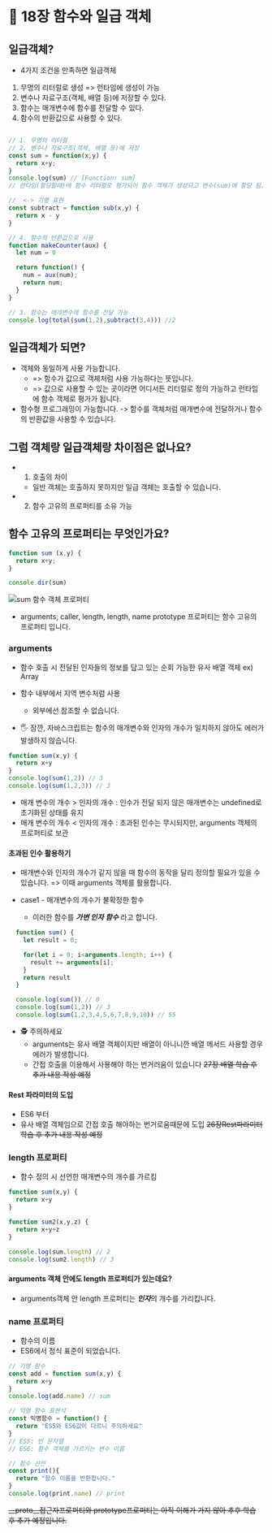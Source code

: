 # 📂 18장 함수와 일급 객체

## 일급객체?

- 4가지 조건을 만족하면 일급객체

1. 무명의 리터럴로 생성 => 런타임에 생성이 가능
2. 변수나 자료구조(객체, 배열 등)에 저장할 수 있다.
3. 함수는 매개변수에 함수를 전달할 수 있다.
4. 함수의 반환값으로 사용할 수 있다.


```js

// 1. 무명의 리터럴
// 2. 변수나 자료구조(객체, 배열 등)에 저장
const sum = function(x,y) {
  return x+y;
}
console.log(sum) // [Function: sum]
// 런타임(할당할때)에 함수 리터럴로 평가되어 함수 객체가 생성되고 변수(sum)에 할당 됨. => 첫 번째와 두 번째 조건 만족

//  <-> 기명 표현
const subtract = function sub(x,y) {
  return x - y
}

// 4. 함수의 반환값으로 사용
function makeCounter(aux) {
  let num = 0

  return function() {
    num = aux(num);
    return num;
  }
}

// 3. 함수는 매개변수에 함수를 전달 가능
console.log(total(sum(1,2),subtract(3,4))) //2
```

## 일급객체가 되면?

- 객체와 동일하게 사용 가능합니다.
  - => 함수가 값으로 객체처럼 사용 가능하다는 뜻입니다.
  - => 값으로 사용할 수 있는 곳이라면 어디서든 리터럴로 정의 가능하고 런타임에 함수 객체로 평가가 됩니다.
- 함수형 프로그래밍이 가능합니다.
  -> 함수를 객체처럼 매개변수에 전달하거나 함수의 반환값을 사용할 수 있습니다.

## 그럼 객체랑 일급객체랑 차이점은 없나요?
- 1. 호출의 차이
  - 일반 객체는 호출하지 못하지만 일급 객체는 호출할 수 있습니다.
- 2. 함수 고유의 프로퍼티를 소유 가능

## 함수 고유의 프로퍼티는 무엇인가요?

```js
function sum (x,y) {
  return x+y;
}

console.dir(sum)
```
![sum 함수 객체 프로퍼티](dir.PNG)

- arguments, caller, length, length, name prototype 프로퍼티는 함수 고유의 프로퍼티 입니다.

### arguments
- 함수 호출 시 전달된 인자들의 정보를 담고 있는 순회 가능한 유사 배열 객체 ex) Array 
- 함수 내부에서 지역 변수처럼 사용
  - 외부에선 참조할 수 없습니다.

- 🖐 잠깐, 자바스크립트는 함수의 매개변수와 인자의 개수가 일치하지 않아도 에러가 발생하지 않습니다.

```js
function sum(x,y) {
  return x+y
}
console.log(sum(1,2)) // 3
console.log(sum(1,2,3)) // 3
```
- 매개 변수의 개수 > 인자의 개수 : 인수가 전달 되지 않은 매개변수는 undefined로 초기화된 상태를 유지
- 매개 변수의 개수 < 인자의 개수 : 초과된 인수는 무시되지만, arguments 객체의 프로퍼티로 보관

#### 초과된 인수 활용하기
- 매개변수와 인자의 개수가 같지 않을 때 함수의 동작을 달리 정의할 필요가 있을 수 있습니다. => 이때 arguments 객체를 활용합니다.

- case1 - 매개변수의 개수가 불확정한 함수
  - 이러한 함수를 ***가변 인자 함수*** 라고 합니다.

```js
  function sum() {
    let result = 0;

    for(let i = 0; i<arguments.length; i++) {
      result += arguments[i];
    }
    return result
  }

  console.log(sum()) // 0
  console.log(sum(1,2)) // 3
  console.log(sum(1,2,3,4,5,6,7,8,9,10)) // 55
```
- 🕵 주의하세요
  - arguments는 유사 배열 객체이지만 배열이 아니니깐 배열 메서드 사용할 경우 에러가 발생합니다.
  - 간접 호출을 이용해서 사용해야 하는 번거러움이 있습니다
  ~~27장 배열 학습 후 추가 내용 작성 예정~~

#### Rest 파라미터의 도입
- ES6 부터
- 유사 배열 객체임으로 간접 호출 해야하는 번거로움때문에 도입
~~26장Rest파라미터 학습 후 추가 내용 작성 예정~~

### length 프로퍼티
- 함수 정의 시 선언한 매개변수의 개수를 가르킴

```js
function sum(x,y) {
  return x+y
}

function sum2(x,y,z) {
  return x+y+z
}

console.log(sum.length) // 2
console.log(sum2.length) // 3
```

#### arguments 객체 안에도 length 프로퍼티가 있는데요?
- arguments객체 안 length 프로퍼티는 ***인자***의 개수를 가리킵니다.

### name 프로퍼티

- 함수의 이름
- ES6에서 정식 표준이 되었습니다.

```js
// 기명 함수
const add = function sum(x,y) {
  return x+y
}
console.log(add.name) // sum

// 익명 함수 표현식
const 익명함수 = function() {
  return "ES5와 ES6값이 다르니 주의하세요"
}
// ES5: 빈 문자열
// ES6: 함수 객체를 가르키는 변수 이름

// 함수 선언
const print(){
  return "함수 이름을 반환합니다."
}
console.log(print.name) // print
```

~~__proto__접근자프로퍼티와 prototype프로퍼티는 아직 이해가 가지 않아 추후 학습 후 추가 예정입니다.~~
